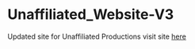 # Unaffiliated_Website-V3
Updated site for Unaffiliated Productions
visit site <a href="http://unaffiliatedproductions.com/" target="_blank">here</a>
